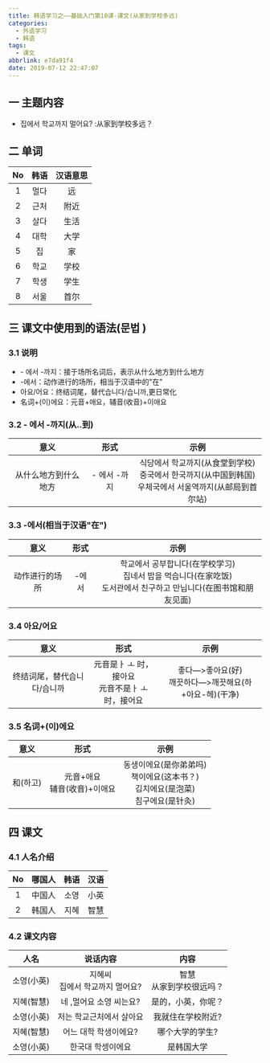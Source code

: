 ```yaml
---
title: 韩语学习之——基础入门第10课-课文(从家到学校多远)
categories:
  - 外语学习
  - 韩语
tags:
  - 课文
abbrlink: e7da91f4
date: 2019-07-12 22:47:07
---
```


## 一 主题内容

- 집에서 학교까지 멀어요? :从家到学校多远？

<!--more-->

## 二 单词

|  No  | 韩语 | 汉语意思 |
| :--: | :--: | :------: |
|  1   | 멀다 |    远    |
|  2   | 근처 |   附近   |
|  3   | 살다 |   生活   |
|  4   | 대학 |   大学   |
|  5   |  집  |    家    |
|  6   | 학교 |   学校   |
|  7   | 학생 |   学生   |
|  8   | 서울 |   首尔   |

## 三 课文中使用到的语法(문법 )

### 3.1 说明

- \- 에서 -까지：接于场所名词后，表示从什么地方到什么地方
- -에서：动作进行的场所，相当于汉语中的"在"
- 아요/어요：终结词尾，替代습니다/습니까,更日常化
- 名词+(이)에요：元音+애요，辅音(收音)+이애요 

### 3.2 - 에서 -까지(从..到)

|         意义         |     形式     |                             示例                             |
| :------------------: | :----------: | :----------------------------------------------------------: |
| 从什么地方到什么地方 | - 에서 -까지 | 식당에서 학교까지(从食堂到学校)<br/>중국에서 한국까지(从中国到韩国)<br/>우체국에서 서울역까지(从邮局到首尔站)<br/> |

### 3.3 -에서(相当于汉语"在")

|      意义      | 形式  |                             示例                             |
| :------------: | :---: | :----------------------------------------------------------: |
| 动作进行的场所 | -에서 | 학교에서 공부합니다(在学校学习)<br/>집네서 밥을 먹습니다(在家吃饭)<br/>도서관에서 친구하고 만닙니다(在图书馆和朋友见面)<br/> |

### 3.4 아요/어요

|            意义             |                           形式                            |                             示例                             |
| :-------------------------: | :-------------------------------------------------------: | :----------------------------------------------------------: |
| 终结词尾，替代습니다/습니까 | 元音是ㅏ ㅗ 时，接아요<br/>元音不是ㅏ ㅗ 时，接어요 <br/> | 좋다—>좋아요(好)<br/>깨끗하다—>깨끗해요(하+아요-헤)(干净)<br/> |

### 3.5  名词+(이)에요

|   意义   |              形式               |                             示例                             |
| :------: | :-----------------------------: | :----------------------------------------------------------: |
| 和(하고) | 元音+애요<br/>辅音(收音)+이애요 | 동생이에요(是你弟弟吗)<br/>책이에요(这本书？)<br/>김치에요(是泡菜)<br/>침구에요(是针灸)<br/> |

## 四 课文

### 4.1 人名介绍

|  No  | 哪国人 | 韩语 | 汉语 |
| :--: | :----: | :--: | :--: |
|  1   | 中国人 | 소영 | 小英 |
|  2   | 韩国人 | 지혜 | 智慧 |

### 4.2 课文内容

|    人名    |              说话内容               |            内容             |
| :--------: | :---------------------------------: | :-------------------------: |
| 소영(小英) | 지혜씨<br/> 집에서 학교까지 멀어요? | 智慧<br/>从家到学校很远吗？ |
| 지혜(智慧) |       네 ,멀어요 소영 씨는요?       |     是的，小英，你呢？      |
| 소영(小英) |      저는 학교근처에서 살아요       |      我就住在学校附近?      |
| 지혜(智慧) |        어느 대학 학생이에요?        |       哪个大学的学生?       |
| 소영(小英) |          한국대 학셍이에요          |         是韩国大学          |
